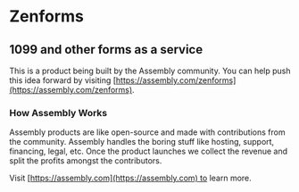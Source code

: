 # Zenforms

## 1099 and other forms as a service

This is a product being built by the Assembly community. You can help push this idea forward by visiting [https://assembly.com/zenforms](https://assembly.com/zenforms).

### How Assembly Works

Assembly products are like open-source and made with contributions from the community. Assembly handles the boring stuff like hosting, support, financing, legal, etc. Once the product launches we collect the revenue and split the profits amongst the contributors.

Visit [https://assembly.com](https://assembly.com) to learn more.
